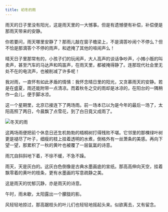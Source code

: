 ```yaml
---
title: 初冬的雨
---
```


雨天的日子里没有阳光，这是雨天里的一大憾事。但是有遗憾便有补偿，补偿便是那雨天带来的安静。

你若要问，雨天哪里安静了？那雨儿敲在窗子檐梁上，不是滴答吵闹个不停么？但不恰是那滴答个不停的雨声，和遮掩了其他的喧闹声么！

晴天日子里那常有的，小孩子们的玩闹声，大人高声的谈话争吵声，小摊小贩的叫卖声，甚至汽车的马达声和鸣笛声，在雨天里，都被掩得静了。连那现代社会里无处不在的电流声，也被削减了许多呢！

我对雨，一直怀有如此矛盾的情愫：我怀念晴日里的阳光，又贪慕雨天的安静。若是在盛夏，雨还能附带一点清凉。而着秋冬之交的雨却是冰凉的，在阳台的一隅稍作一会儿，便手脚冰凉。

这一个星期里，北京已接连下了两场雨。前一场本已以为是今年的最后一场了，太阳高照了两日，今晨飘了点雪花，到了白日竟又成雨了。

![冬天的雨](/img/rain-in-winter.jpg)

这两场雨便把前个休息日还生机勃勃的梧桐树打得残败不堪。它邻里的那棵绿叶树更是褪尽了叶子，细瘦的枝上挂着透明的水煮，倒格外有一丝萧条的美感。再向下望一望，那累积了一秋的黄叶也被覆了一层氤氲的诗意。

雨兀自斜斜地下着，不徐不缓，不急不躁。

雨天，天是灰白的。这灰白色倒像是古典水墨画底的宣纸。那高高伸向天空，挂着飘零着的黄叶的枝条，更有水墨画的写意疏静之美。

这是雨天的忧郁沉静，亦是雨天的诗意。

午时，雨未歇，太阳露出一个朦胧的影。

风轻轻地掠过，那高踞枝头的叶儿们也轻轻地摇起头来。似欲离去，又有留念。

